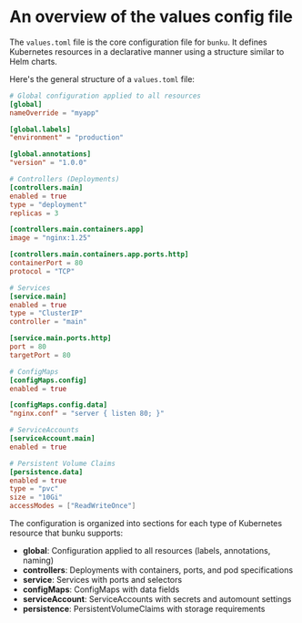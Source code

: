 # An overview of the values config file

The `values.toml` file is the core configuration file for `bunku`. It defines
Kubernetes resources in a declarative manner using a structure similar to Helm charts.

Here's the general structure of a `values.toml` file:

```toml
# Global configuration applied to all resources
[global]
nameOverride = "myapp"

[global.labels]
"environment" = "production"

[global.annotations]
"version" = "1.0.0"

# Controllers (Deployments)
[controllers.main]
enabled = true
type = "deployment"
replicas = 3

[controllers.main.containers.app]
image = "nginx:1.25"

[controllers.main.containers.app.ports.http]
containerPort = 80
protocol = "TCP"

# Services
[service.main]
enabled = true
type = "ClusterIP"
controller = "main"

[service.main.ports.http]
port = 80
targetPort = 80

# ConfigMaps
[configMaps.config]
enabled = true

[configMaps.config.data]
"nginx.conf" = "server { listen 80; }"

# ServiceAccounts
[serviceAccount.main]
enabled = true

# Persistent Volume Claims
[persistence.data]
enabled = true
type = "pvc"
size = "10Gi"
accessModes = ["ReadWriteOnce"]
```

The configuration is organized into sections for each type of Kubernetes resource that bunku supports:

- **global**: Configuration applied to all resources (labels, annotations, naming)
- **controllers**: Deployments with containers, ports, and pod specifications
- **service**: Services with ports and selectors
- **configMaps**: ConfigMaps with data fields
- **serviceAccount**: ServiceAccounts with secrets and automount settings
- **persistence**: PersistentVolumeClaims with storage requirements
